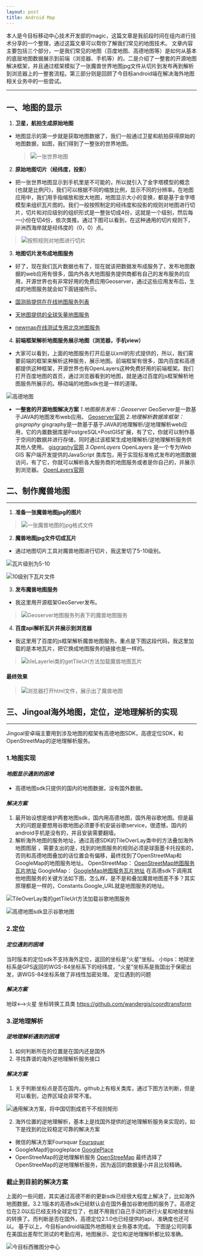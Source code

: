 ```yaml
---
layout: post
title: Android Map
---
```


本人是今目标移动中心技术开发部的magic，这篇文章是我前段时间在组内进行技术分享的一个整理，通过这篇文章可以帮你了解我们常见的地图技术。
文章内容主要包括三个部分，一是我们常见的地图（百度地图、高德地图等）是如何从基本的底层地图数据展示到前端（浏览器、手机等）的。二是介绍了一整套的开源地图解决框架，并且通过框架模拟了一张魔兽世界地图jpg文件从切片到发布再到解析到浏览器上的一整套流程。第三部分则是回顾了今目标android端在解决海外地图相关业务中的一些尝试。

----- 
## 一、地图的显示

1)  **卫星，航拍生成原始地图**

* 地图显示的第一步就是获取地图数据了，我们一般通过卫星和航拍获得原始的地图数据，如图，我们得到了一整张的世界地图。 

  > ![一张世界地图][1]

2) **原始地图切片（经纬度，投影）**

* 把一张世界地图显示到手机里是不可能的，所以就引入了金字塔模型的概念(也就是比例尺)，我们可以根据不同的缩放比例，显示不同的分辨率。在地图应用中，我们用手指缩放和放大地图，地图显示大小的变换，都是基于金字塔模型来组织瓦片图的。我们一般按照制定的经纬度和投影的规则对地图进行切片，切片和对应级别的组织形式是一整张切成4份，这就是一个级别，然后每一小份在切4份，依次类推。通过下图可以看到，在这种通用的切片规则下，非洲西海岸就是经纬度的（0，0）点。

>![按照规则对地图进行切片][2]

3) **地图切片发布成地图服务**

* 好了，现在我们瓦片数据也有了，现在就该把数据发布成服务了，发布地图数据的web应用有很多，国内外各大地图服务提供商都有自己的发布服务的应用，开源世界也有非常好用的免费应用Geoserver，通过这些应用发布后，生成的地图服务就会如下面链接所示。

* [国测局提供在在线地图服务列表](http://www.tianditu.com/service/query.html)

* [天地图提供的全球矢量地图服务](http://t0.tianditu.com/vec_c/wmts)

* [newmap在线测试专用北京地图服务](http://www.newmapgis.com/newmap/ogc/beijing/beijing/wms?)

4) **前端框架解析地图服务展示地图（浏览器，手机view）**

* 大家可以看到，上面的地图服务打开后是以xml的形式提供的，所以，我们需要前端的框架来解析这种服务，展示地图。前端框架有很多，国内百度和高德都提供这种框架，开源世界也有OpenLayers这种免费好用的前端框架。我们打开百度地图的首页，通过浏览器看到的地图，就是通过百度的js框架解析地图服务所展示的。移动端的地图sdk也是一样的道理。

![高德地图][3]

* **一整套的开源地图解决方案**
_1.地图服务发布：Geoserver_
GeoServer是一款基于JAVA的地图发布web应用。
[Geoserver官网](http://geoserver.org/)
_2.地理解析数据库框架：gisgraphy_
gisgraphy是一款基于基于JAVA的地理解析/逆地理解析web应用，它的内置数据库是PostgreSQL+PostGIS扩展，有了它，你就可以制作基于空间的数据并进行存储，同时通过该框架生成地理解析/逆地理解析服务供其他人使用。
[gisgraphy官网](http://www.gisgraphy.com/)
_3.OpenLayers_
OpenLayers 是一个专为Web GIS 客户端开发提供的JavaScript 类库包，用于实现标准格式发布的地图数据访问，有了它，你就可以解析各大服务商的地图服务或者是你自己的，并展示到浏览器。
[OpenLayers官网](http://openlayers.org/)

## 二、制作魔兽地图
---- 
1)  **准备一张魔兽地图jpg的图片**

> ![一张魔兽地图的jpg格式文件][4]

2) **魔兽地图jpg文件切成瓦片**

* 通过地图切片工具对魔兽地图进行切片，我这里切了5-10级别。

![瓦片级别为5-10][5]

![10级别下瓦片文件][6]

3) **发布魔兽地图服务**

* 我这里用开源框架GeoServer发布。

> ![Geoserver地图服务列表下的魔兽地图服务][7]

4) **百度api解析瓦片并展示到浏览器**

* 我这里用了百度的js框架解析魔兽地图服务。重点是下图这段代码，我这里加载的是本地瓦片，把它换成地图服务的链接也是一样的。

> ![tileLayerlei类的getTileUrl方法加载魔兽地图瓦片][8]

#### 最终效果

> ![浏览器打开html文件，展示出了魔兽地图][9]

## 三、Jingoal海外地图，定位，逆地理解析的实现
---- 
>
Jingoal安卓端主要用到涉及地图的框架有高德地图SDK，高德定位SDK，和OpenStreetMap的逆地理解析服务。
### **1.地图实现**
#### _地图显示遇到的困难_
* 高德地图sdk只提供的国内的地图数据，没有国外数据。
#### _解决方案_
1. 最开始设想是维护两套地图sdk，国内用高德地图，国外用谷歌地图。但是最大的问题是要想用谷歌地图必须要手机安装谷歌service，很遗憾，国内的android手机是没有的，并且安装需要翻墙。
2. 解析海外地图的服务地址，通过高德SDK的TileOverLay类中的方法叠加海外地图图层 ，需要支出的是，找到的地图服务的规则必须是球面墨卡托投影的，否则和高德地图叠加的话位置会有偏移，最终找到了OpenStreetMap和GoogleMap的地图服务地址。
OpenStreetMap：
[OpenStreetMap地图服务瓦片地址](http://c.tile.openstreetmap.org/6/35/21.png)
GoogleMap：
[GoogleMap地图服务瓦片地址](http://mt2.google.cn/vt/lyrs=m@167000000&hl=zh-CN&gl=cn&x=420&y=193&z=9&s=Galil)
在高德sdk下调用其他地图服务的关键方法如下图，怎么样，是不是和叠加魔兽地图差不多？其实原理都是一样的，Constants.Google_URL就是地图服务的地址。

![TileOverLay类的getTileUrl方法加载谷歌地图服务][10]

![高德地图sdk显示谷歌地图][11]


### **2.定位**
#### _定位遇到的困难_
当时版本的定位sdk不支持海外定位，返回的坐标是“火星”坐标。
小tips：地球坐标系是GPS返回的WGS-84坐标系下的经纬度，“火星”坐标系是我国出于保密出发，讲WGS-84坐标系做了非线性加密处理。
定位遇到的问题
#### _解决方案_
地球<-->火星 坐标转换工具类
https://github.com/wandergis/coordtransform
### **3.逆地理解析**
#### _逆地理解析遇到的困难_
1. 如何判断所在的位置是在国内还是国外
2. 寻找靠谱的海外逆地理解析服务接口
#### _解决方案_
1. 关于判断坐标点是否在国内，github上有相关类库，通过下图方法判断，但是可以看到，边界区域会非常不准。

![通用解决方案，将中国切割成若干不规则矩形][12]

2. 海外位置的逆地理解析，基本上是找国外提供的逆地理解析服务来实现的，如下是找到的比较稳定可靠的解决方案
* 微信的解决方案Foursquar
[Foursquar](https://api.foursquare.com/v2/venues/search?client_id=PRU3F3TJWUYPZBN0LWN44PBRH35BIYBUQQNREMS0UN4GZV1V&client_secret=QFPGIII1VKYVFMMFHHVJMJ420BWP2GDOLBFHJ5H45DHJFG4G&v=20130815&ll=40.7246355,-73.9388155&)
* GoogleMap的googleplace
[GooglePlace](https://maps.googleapis.com/maps/api/place/nearbysearch/json?location=40.7246355,-73.9388155&radius=50&key=AIzaSyCz5jwTX85gmEtE7KbfcKcjWQ1KJZ5Po_c)
* OpenStreeMap的逆地理解析服务
[OpenStreeMap](http://nominatim.openstreetmap.org/reverse?format=json&lat=40.7246355&lon=-73.9388155&zoom=18&addressdetails=1)
最终选择了OpenStreeMap的逆地理解析服务，因为返回的数据量小并且比较精确。

### 截止到目前的解决方案
上面的一些问题，其实通过高德不断的更新sdk已经很大程度上解决了，比如海外地图数据，3.2.1版本的高德sdk已经默认会在国外叠加谷歌地图的服务了。高德定位在2.0以后已经支持全球定位了，也就不用我们自己手动的进行火星和地球坐标的转换了。而判断是否在国外，高德定位2.1.0也已经提供的api，准确度也还可以。
基于以上，今目标android端国外地图相关业务基本完成。
下图是公司同事在美国出差帮忙测试的考勤应用，地图展示、定位和逆地理解析都比较准确。

![今目标西雅图分中心][13]


  [1]: http://img1.ph.126.net/FceWxtOGVNLdnU5nHHuh9w==/6598249542693895477.png
  [2]: http://img1.ph.126.net/0GZtf2AIW_VAi3mnJukkLg==/4912864243608184834.png
  [3]: http://img2.ph.126.net/eDA1q25X9TC_kuFWKMU4Ug==/1999035284699912954.jpg
  [4]: http://img1.ph.126.net/DaeniWzDJHRMWO8tytJGJw==/6598193467600879909.jpg
  [5]: http://img1.ph.126.net/CYBHxYNkjEyydKghgCv9rw==/4857695148173225560.jpg
  [6]: http://img0.ph.126.net/bN_SK_L0K8w0ao1C4MY9TA==/1994250210095805666.jpg
  [7]: http://img0.ph.126.net/f_gcGVL6Y5pc3fYaH-JxOA==/6598168178833445922.jpg
  [8]: http://img1.ph.126.net/2EVLPLJPTHO5CUucINYhjg==/4816318326596428672.jpg
  [9]: http://img1.ph.126.net/liTfdcwgl292uiwnScd8vw==/6598184671507861276.jpg
  [10]: http://img1.ph.126.net/lYOYuB1bRXRDUc5H_zEkHw==/6631201906123523422.jpg
  [11]: http://img2.ph.126.net/_CTRI8X8vTdDWjF_UnPywQ==/4858258098126730412.jpg
  [12]: http://img2.ph.126.net/i-F0oAkPqHdIufTIRsfdIw==/6598295722182268889.png
  [13]: http://img2.ph.126.net/DR20sk9KzT9RSj1ksjbZTQ==/6631301961681647123.jpg

